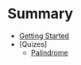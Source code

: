 # Summary

* [Getting Started](docs/getting-started.md)
* [Quizes]
  * [Palindrome](docs/quizes/palindrome.md)

